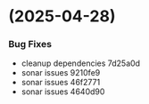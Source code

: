 #  (2025-04-28)


### Bug Fixes

* cleanup dependencies 7d25a0d
* sonar issues 9210fe9
* sonar issues 46f2771
* sonar issues 4640d90




